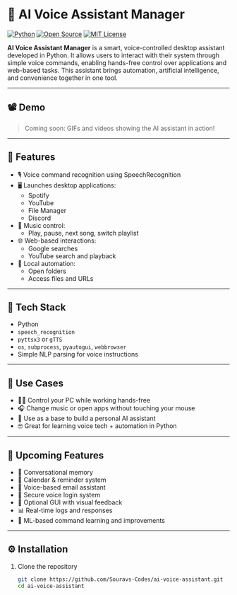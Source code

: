 # 🤖 AI Voice Assistant Manager

[![Python](https://img.shields.io/badge/Python-3.10-blue?logo=python)](https://www.python.org/)
[![Open Source](https://img.shields.io/badge/Open%20Source-Yes-green)](https://github.com/Souravs-Codes)
[![MIT License](https://img.shields.io/badge/License-MIT-yellow)](LICENSE)

**AI Voice Assistant Manager** is a smart, voice-controlled desktop assistant developed in Python. It allows users to interact with their system through simple voice commands, enabling hands-free control over applications and web-based tasks. This assistant brings automation, artificial intelligence, and convenience together in one tool.

---

## 📽️ Demo

> Coming soon: GIFs and videos showing the AI assistant in action!

---

## 🚀 Features

- 🎙️ Voice command recognition using SpeechRecognition  
- 🖥️ Launches desktop applications:
  - Spotify  
  - YouTube  
  - File Manager  
  - Discord  
- 🎵 Music control:
  - Play, pause, next song, switch playlist  
- 🌐 Web-based interactions:
  - Google searches  
  - YouTube search and playback  
- 📂 Local automation:
  - Open folders  
  - Access files and URLs  

---

## 🧠 Tech Stack

- Python
- `speech_recognition`
- `pyttsx3` or `gTTS`
- `os`, `subprocess`, `pyautogui`, `webbrowser`
- Simple NLP parsing for voice instructions

---

## 🧩 Use Cases

- 👨‍💻 Control your PC while working hands-free  
- 🎧 Change music or open apps without touching your mouse  
- 🚀 Use as a base to build a personal AI assistant  
- 🤓 Great for learning voice tech + automation in Python  

---

## 🚧 Upcoming Features

- 💬 Conversational memory  
- 📅 Calendar & reminder system  
- 📧 Voice-based email assistant  
- 🔐 Secure voice login system  
- 🎥 Optional GUI with visual feedback  
- 📊 Real-time logs and responses  
- 🧠 ML-based command learning and improvements  

---

## ⚙️ Installation

1. Clone the repository  
   ```bash
   git clone https://github.com/Souravs-Codes/ai-voice-assistant.git
   cd ai-voice-assistant
